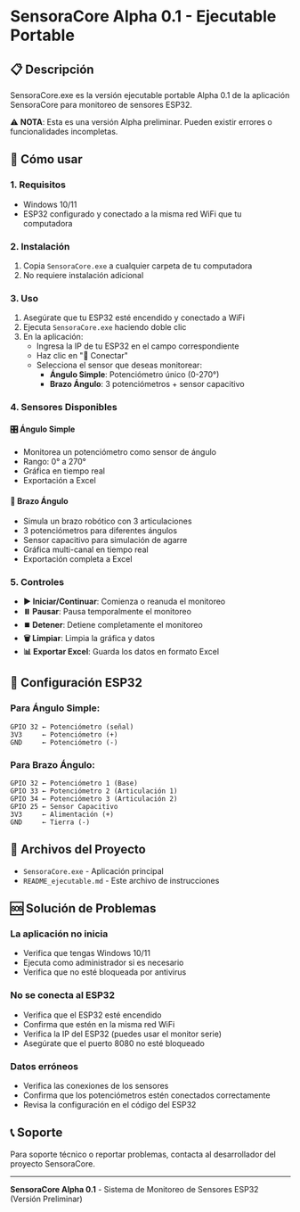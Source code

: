 # SensoraCore Alpha 0.1 - Ejecutable Portable

## 📋 Descripción
SensoraCore.exe es la versión ejecutable portable Alpha 0.1 de la aplicación SensoraCore para monitoreo de sensores ESP32.

⚠️ **NOTA**: Esta es una versión Alpha preliminar. Pueden existir errores o funcionalidades incompletas.

## 🚀 Cómo usar

### 1. Requisitos
- Windows 10/11
- ESP32 configurado y conectado a la misma red WiFi que tu computadora

### 2. Instalación
1. Copia `SensoraCore.exe` a cualquier carpeta de tu computadora
2. No requiere instalación adicional

### 3. Uso
1. Asegúrate que tu ESP32 esté encendido y conectado a WiFi
2. Ejecuta `SensoraCore.exe` haciendo doble clic
3. En la aplicación:
   - Ingresa la IP de tu ESP32 en el campo correspondiente
   - Haz clic en "🔗 Conectar" 
   - Selecciona el sensor que deseas monitorear:
     - **Ángulo Simple**: Potenciómetro único (0-270°)
     - **Brazo Ángulo**: 3 potenciómetros + sensor capacitivo

### 4. Sensores Disponibles

#### 🎛️ Ángulo Simple
- Monitorea un potenciómetro como sensor de ángulo
- Rango: 0° a 270°
- Gráfica en tiempo real
- Exportación a Excel

#### 🦾 Brazo Ángulo  
- Simula un brazo robótico con 3 articulaciones
- 3 potenciómetros para diferentes ángulos
- Sensor capacitivo para simulación de agarre
- Gráfica multi-canal en tiempo real
- Exportación completa a Excel

### 5. Controles
- **▶️ Iniciar/Continuar**: Comienza o reanuda el monitoreo
- **⏸️ Pausar**: Pausa temporalmente el monitoreo
- **⏹️ Detener**: Detiene completamente el monitoreo
- **🗑️ Limpiar**: Limpia la gráfica y datos
- **📊 Exportar Excel**: Guarda los datos en formato Excel

## 🔧 Configuración ESP32

### Para Ángulo Simple:
```
GPIO 32 ← Potenciómetro (señal)
3V3     ← Potenciómetro (+)
GND     ← Potenciómetro (-)
```

### Para Brazo Ángulo:
```
GPIO 32 ← Potenciómetro 1 (Base)
GPIO 33 ← Potenciómetro 2 (Articulación 1)  
GPIO 34 ← Potenciómetro 3 (Articulación 2)
GPIO 25 ← Sensor Capacitivo
3V3     ← Alimentación (+)
GND     ← Tierra (-)
```

## 📁 Archivos del Proyecto
- `SensoraCore.exe` - Aplicación principal
- `README_ejecutable.md` - Este archivo de instrucciones

## 🆘 Solución de Problemas

### La aplicación no inicia
- Verifica que tengas Windows 10/11
- Ejecuta como administrador si es necesario
- Verifica que no esté bloqueada por antivirus

### No se conecta al ESP32
- Verifica que el ESP32 esté encendido
- Confirma que estén en la misma red WiFi
- Verifica la IP del ESP32 (puedes usar el monitor serie)
- Asegúrate que el puerto 8080 no esté bloqueado

### Datos erróneos
- Verifica las conexiones de los sensores
- Confirma que los potenciómetros estén conectados correctamente
- Revisa la configuración en el código del ESP32

## 📞 Soporte
Para soporte técnico o reportar problemas, contacta al desarrollador del proyecto SensoraCore.

---
**SensoraCore Alpha 0.1** - Sistema de Monitoreo de Sensores ESP32 (Versión Preliminar)
